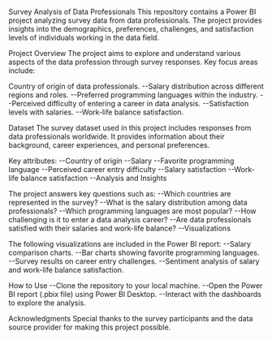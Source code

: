 Survey Analysis of Data Professionals
This repository contains a Power BI project analyzing survey data from data professionals. The project provides insights into the demographics, preferences, challenges, and satisfaction levels of individuals working in the data field.

Project Overview
The project aims to explore and understand various aspects of the data profession through survey responses. Key focus areas include:

Country of origin of data professionals.
--Salary distribution across different regions and roles.
--Preferred programming languages within the industry.
--Perceived difficulty of entering a career in data analysis.
--Satisfaction levels with salaries.
--Work-life balance satisfaction.

Dataset
The survey dataset used in this project includes responses from data professionals worldwide. It provides information about their background, career experiences, and personal preferences.

Key attributes:
--Country of origin
--Salary
--Favorite programming language
--Perceived career entry difficulty
--Salary satisfaction
--Work-life balance satisfaction
--Analysis and Insights

The project answers key questions such as:
--Which countries are represented in the survey?
--What is the salary distribution among data professionals?
--Which programming languages are most popular?
--How challenging is it to enter a data analysis career?
--Are data professionals satisfied with their salaries and work-life balance?
--Visualizations

The following visualizations are included in the Power BI report:
--Salary comparison charts.
--Bar charts showing favorite programming languages.
--Survey results on career entry challenges.
--Sentiment analysis of salary and work-life balance satisfaction.

How to Use
--Clone the repository to your local machine.
--Open the Power BI report (.pbix file) using Power BI Desktop.
--Interact with the dashboards to explore the analysis.

Acknowledgments
Special thanks to the survey participants and the data source provider for making this project possible.

